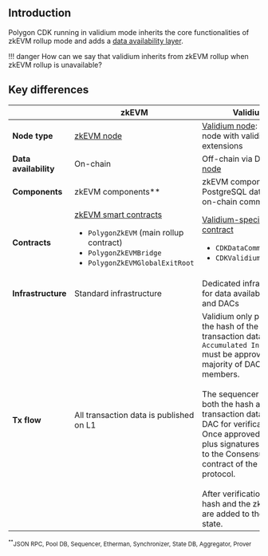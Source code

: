 ## Introduction

Polygon CDK running in validium mode inherits the core functionalities of zkEVM rollup mode and adds a [data availability layer](dac.md).

!!! danger
    How can we say that validium inherits from zkEVM rollup when zkEVM rollup is unavailable?

## Key differences

|        | zkEVM                                                       | Validium                                                                           |
| ------------------------ | ----------------------------------------------------------- | ---------------------------------------------------------------------------------- |
| **Node type**            | [zkEVM node](https://github.com/0xPolygonHermez/zkevm-node) | [Validium node](https://github.com/0xPolygon/cdk-validium-node): zkEVM node with validium extensions                  |
| **Data availability**    | On-chain                                                    | Off-chain via DACs + [DA node](https://github.com/0xPolygon/cdk-data-availability) |
| **Components**           | zkEVM components\*\*                                        | zkEVM components\*\* + PostgreSQL database + on-chain committees                   |
| **Contracts** | [zkEVM smart contracts](https://github.com/0xPolygonHermez/zkevm-contracts)  <ul><li>`PolygonZkEVM` (main rollup contract)</li> <li> `PolygonZkEVMBridge`</li> <li>`PolygonZkEVMGlobalExitRoot`</li></ul>  | [Validium-specific DAC contract](https://github.com/0xPolygon/cdk-validium-contracts) <ul><li>`CDKDataCommittee.sol`</li><li> `CDKValidium.sol` </li></ul> |
| **Infrastructure** | Standard infrastructure                                     | Dedicated infrastructure for data availability layer and DACs                      |
| **Tx flow** | All transaction data is published on L1 | Validium only publishes the hash of the transaction data. This `Accumulated Input Hash` must be approved by a majority of DAC members. <br/><br/>The sequencer sends both the hash and the transaction data to the DAC for verification. Once approved, the hash plus signatures, is sent to the Consensus L1 contract of the validium protocol. <br/><br/> After verification, the hash and the zk-proof are added to the L1 state.

<sub><sup>**</sup>JSON RPC, Pool DB, Sequencer, Etherman, Synchronizer, State DB, Aggregator, Prover</sub>